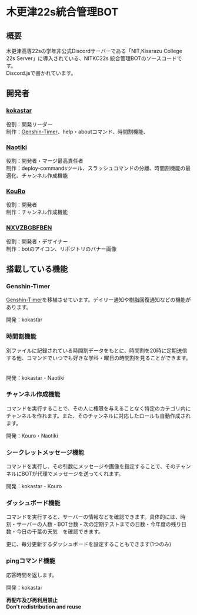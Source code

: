 # 木更津22s統合管理BOT
## 概要
木更津高専22sの学年非公式Discordサーバーである「NIT,Kisarazu College 22s Server」に導入されている、NITKC22s 統合管理BOTのソースコードです。  
Discord.jsで書かれています。


## 開発者
### [kokastar](https://github.com/starkoka)
役割：開発リーダー  
制作：[Genshin-Timer](https://github.com/starkoka/Genshin-Timer)、help・aboutコマンド、時間割機能、

### [Naotiki](https://github.com/naotiki)
役割：開発者・マージ最高責任者  
制作：deploy-commandsツール、スラッシュコマンドの分離、時間割機能の最適化、チャンネル作成機能

### [KouRo](https://github.com/Kou-Ro)
役割：開発者  
制作：チャンネル作成機能

### [NXVZBGBFBEN](https://github.com/NXVZBGBFBEN)
役割：開発者・デザイナー  
制作：botのアイコン、リポジトリのバナー画像

## 搭載している機能
### Genshin-Timer
[Genshin-Timer](https://github.com/starkoka/Genshin-Timer)を移植させています。デイリー通知や樹脂回復通知などの機能があります。  　　

開発：kokastar

### 時間割機能
別ファイルに記録されている時間割データをもとに、時間割を20時に定期送信する他、コマンドでいつでも好きな学科・曜日の時間割を見ることができます。  　　

開発：kokastar・Naotiki

### チャンネル作成機能
コマンドを実行することで、その人に権限を与えることなく特定のカテゴリ内にチャンネルを作れます。また、そのチャンネルに対応したロールも自動作成されます。  　　

開発：Kouro・Naotiki

### シークレットメッセージ機能
コマンドを実行し、その引数にメッセージや画像を指定することで、そのチャンネルにBOTが代理でメッセージを送ってくれます。

開発：kokastar・Kouro

### ダッシュボード機能
コマンドを実行すると、サーバーの情報などを確認できます。具体的には、時刻・サーバーの人数・BOT台数・次の定期テストまでの日数・今年度の残り日数・今日の千葉の天気　を確認できます。

更に、毎分更新するダッシュボードを設定することもできます(1つのみ)

### pingコマンド機能
応答時間を返します。

開発：kokastar

**再配布及び再利用禁止**  
**Don't redistribution and reuse**
